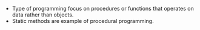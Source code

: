 - Type of programming focus on procedures or functions that operates on data rather than objects.
- Static methods are example of procedural programming.